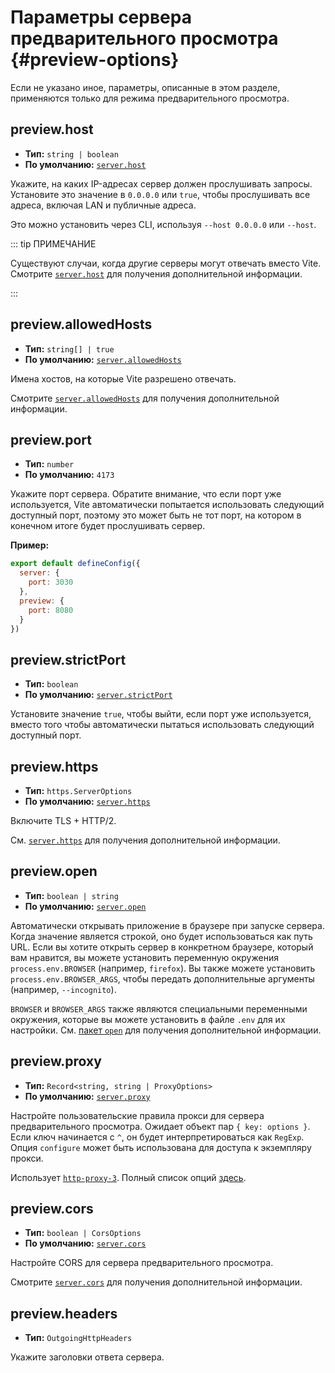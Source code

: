 # Параметры сервера предварительного просмотра {#preview-options}

Если не указано иное, параметры, описанные в этом разделе, применяются только для режима предварительного просмотра.

## preview.host

- **Тип:** `string | boolean`
- **По умолчанию:** [`server.host`](./server-options#server-host)

Укажите, на каких IP-адресах сервер должен прослушивать запросы.
Установите это значение в `0.0.0.0` или `true`, чтобы прослушивать все адреса, включая LAN и публичные адреса.

Это можно установить через CLI, используя `--host 0.0.0.0` или `--host`.

::: tip ПРИМЕЧАНИЕ

Существуют случаи, когда другие серверы могут отвечать вместо Vite.
Смотрите [`server.host`](./server-options#server-host) для получения дополнительной информации.

:::

## preview.allowedHosts

- **Тип:** `string[] | true`
- **По умолчанию:** [`server.allowedHosts`](./server-options#server-allowedhosts)

Имена хостов, на которые Vite разрешено отвечать.

Смотрите [`server.allowedHosts`](./server-options#server-allowedhosts) для получения дополнительной информации.

## preview.port

- **Тип:** `number`
- **По умолчанию:** `4173`

Укажите порт сервера. Обратите внимание, что если порт уже используется, Vite автоматически попытается использовать следующий доступный порт, поэтому это может быть не тот порт, на котором в конечном итоге будет прослушивать сервер.

**Пример:**

```js
export default defineConfig({
  server: {
    port: 3030
  },
  preview: {
    port: 8080
  }
})
```

## preview.strictPort

- **Тип:** `boolean`
- **По умолчанию:** [`server.strictPort`](./server-options#server-strictport)

Установите значение `true`, чтобы выйти, если порт уже используется, вместо того чтобы автоматически пытаться использовать следующий доступный порт.

## preview.https

- **Тип:** `https.ServerOptions`
- **По умолчанию:** [`server.https`](./server-options#server-https)

Включите TLS + HTTP/2.

См. [`server.https`](./server-options#server-https) для получения дополнительной информации.

## preview.open

- **Тип:** `boolean | string`
- **По умолчанию:** [`server.open`](./server-options#server-open)

Автоматически открывать приложение в браузере при запуске сервера. Когда значение является строкой, оно будет использоваться как путь URL. Если вы хотите открыть сервер в конкретном браузере, который вам нравится, вы можете установить переменную окружения `process.env.BROWSER` (например, `firefox`). Вы также можете установить `process.env.BROWSER_ARGS`, чтобы передать дополнительные аргументы (например, `--incognito`).

`BROWSER` и `BROWSER_ARGS` также являются специальными переменными окружения, которые вы можете установить в файле `.env` для их настройки. См. [пакет `open`](https://github.com/sindresorhus/open#app) для получения дополнительной информации.

## preview.proxy

- **Тип:** `Record<string, string | ProxyOptions>`
- **По умолчанию:** [`server.proxy`](./server-options#server-proxy)

Настройте пользовательские правила прокси для сервера предварительного просмотра. Ожидает объект пар `{ key: options }`. Если ключ начинается с `^`, он будет интерпретироваться как `RegExp`. Опция `configure` может быть использована для доступа к экземпляру прокси.

Использует [`http-proxy-3`](https://github.com/sagemathinc/http-proxy-3). Полный список опций [здесь](https://github.com/sagemathinc/http-proxy-3#options).

## preview.cors

- **Тип:** `boolean | CorsOptions`
- **По умолчанию:** [`server.cors`](./server-options#server-cors)

Настройте CORS для сервера предварительного просмотра.

Смотрите [`server.cors`](./server-options#server-cors) для получения дополнительной информации.

## preview.headers

- **Тип:** `OutgoingHttpHeaders`

Укажите заголовки ответа сервера.
